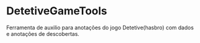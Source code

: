 # DetetiveGameTools
Ferramenta de auxilio para anotações do jogo Detetive(hasbro) com dados e anotações de descobertas.
